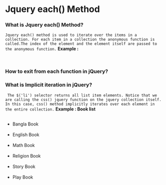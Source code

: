 # Jquery each() Method
### What  is Jquery each() Method?
`Jquery each() method is used to iterate over the items in a collection. For each item in a collection the anonymous function is called.The index of the element and the element itself are passed to the anonymous function.`
**Example :**
   <script></br>
        $(document).ready(function(){</br>
            $("#bookName").click(function(){</br>
                $("li").each(function(index, Element){</br>
                    alert("Index :"+index+", Element :"+$(this).text());</br>
                    if($(this).text()=='Bangla Book'){</br>
                        confirm("this is my book");</br>
                    }</br>
                })</br>
            })</br>
        })</br>
    </script></br>
  ### How to exit from each function in jQuery?
  <script type="text/javascript"> </br>
     $("#bookName").click(function(){ </br>
                $("li").each(function(index, element){ </br>
                    if($(element).text()=="Math Book"){ </br>
                        return false; </br>
                    } </br>
                    alert("Text :"+$(element).text()); </br>
                }) </br>
            }) </br>
</script>
### What is Implicit iteration in jQuery?
` The $('li') selector returns all list item elements. Notice that we are calling the css() jquery function on the jquery collection itself. In this case, css() method implicitly iterates over each element in the entire collection.`
**Example : Book list**
<ul></br>
                <li>Bangla Book</li></br>
                <li>English Book</li></br>
                <li>Math Book</li></br>
                <li>Religion Book</li></br>
                <li>Story Book</li></br>
                <li>Play Book</li></br>
</ul>

<script></br>
   $(document).ready(function(){</br>
                $("li").each(function(index, Element){  </br>            
                    $(this).css('color','red');</br>
                }) </br>
             })</br>
</script></br>

<script></br>
   $(document).ready(function(){</br>         
                    $("li").css('color','red');</br>
             })</br>
</script>
